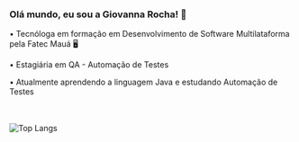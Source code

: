 ### Olá mundo, eu sou a Giovanna Rocha! 💜
<p>
•  Tecnóloga em formação em Desenvolvimento de Software Multilataforma pela Fatec Mauá 🖥️

•  Estagiária em QA - Automação de Testes

•  Atualmente aprendendo a linguagem Java e estudando Automação de Testes 

<br></br>
![Top Langs](https://github-readme-stats.vercel.app/api/top-langs/?username=GiovannaRochaMachado&hide_progress=true)
<!-- [![Giovanna's GitHub stats](https://github-readme-stats.vercel.app/api?username=GiovannaRochaMachado)](https://github.com/GiovannaRochaMachado/github-readme-stats) -->
